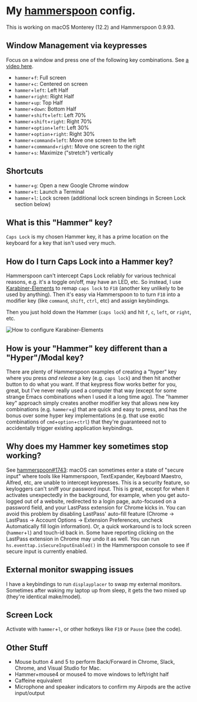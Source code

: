 # My [hammerspoon](http://www.hammerspoon.org/) config.

This is working on macOS Monterey (12.2) and Hammerspoon 0.9.93.

## Window Management via keypresses

Focus on a window and press one of the following key combinations. See [a video here](https://youtu.be/OjS6LqKEPcA).

* `hammer`+`f`: Full screen
* `hammer`+`c`: Centered on screen
* `hammer`+`left`: Left Half
* `hammer`+`right`: Right Half
* `hammer`+`up`: Top Half
* `hammer`+`down`: Bottom Half
* `hammer`+`shift`+`left`: Left 70%
* `hammer`+`shift`+`right`: Right 70%
* `hammer`+`option`+`left`: Left 30%
* `hammer`+`option`+`right`: Right 30%
* `hammer`+`command`+`left`: Move one screen to the left
* `hammer`+`commmand`+`right`: Move one screen to the right
* `hammer`+`s`: Maximize ("stretch") vertically

## Shortcuts

* `hammer`+`g`: Open a new Google Chrome window
* `hammer`+`t`: Launch a Terminal
* `hammer`+`l`: Lock screen (additional lock screen bindings in Screen Lock section below)

## What is this "Hammer" key?

`Caps Lock` is my chosen Hammer key, it has a prime location on the keyboard for a key that isn't used very much.

## How do I turn Caps Lock into a Hammer key?

Hammerspoon can't intercept Caps Lock reliably for various technical reasons, e.g. it's a toggle on/off, may have an LED, etc. So instead, I use [Karabiner-Elements](https://github.com/tekezo/Karabiner-Elements) to remap `caps lock` to `F18` (another key unlikely to be used by anything). Then it's easy via Hammerspoon to to turn `F18` into a modifier key (like `command`, `shift`, `ctrl`, etc) and assign keybindings.

Then you just hold down the Hammer (`caps lock`) and hit `f`, `c`, `left`, or `right`, etc.

![How to configure Karabiner-Elements](Karabiner-Elements.png?raw=true "How to configure Karabiner-Elements")

## How is your "Hammer" key different than a "Hyper"/Modal key?

There are plenty of Hammerspoon examples of creating a "hyper" key where you press *and release* a key (e.g. `caps lock`) and then hit another button to do what you want. If that keypress flow works better for you, great, but I've never really used a computer that way (except for some strange Emacs combinations when I used it a long time ago). The "hammer key" approach simply creates another modifier key that allows new key combinations (e.g. `hammer`+`g`) that are quick and easy to press, and has the bonus over some hyper key implementations (e.g. that use exotic combinations of `cmd`+`option`+`ctrl`) that they're guaranteeed not to accidentally trigger existing application keybindings.

## Why does my Hammer key sometimes stop working?

See [hammerspoon#1743](https://github.com/Hammerspoon/hammerspoon/issues/1743): macOS can sometimes enter a state of "secure input" where tools like Hammerspoon, TextExpander, Keyboard Maestro, Alfred, etc, are unable to intercept keypresses. This is a security feature, so keyloggers can't sniff your password input. This is great, except for when it activates unexpectedly in the background, for example, when you get auto-logged out of a website, redirected to a login page, auto-focused on a password field, and your LastPass extension for Chrome kicks in. You can avoid this problem by disabling LastPass' auto-fill feature (Chrome -> LastPass -> Account Options -> Extension Preferences, uncheck Automatically fill login information). Or, a quick workaround is to lock screen (`hammer`+`l`) and touch-id back in. Some have reporting clicking on the LastPass extension in Chrome may undo it as well. You can run `hs.eventtap.isSecureInputEnabled()` in the Hammerspoon console to see if secure input is currently enabled.


## External monitor swapping issues

I have a keybindings to run `displayplacer` to swap my external monitors. Sometimes after waking my laptop up from sleep, it gets the two mixed up (they're identical make/model).

## Screen Lock

Activate with `hammer`+`l`, or other hotkeys like `F19` or `Pause` (see the code).

## Other Stuff

* Mouse button 4 and 5 to perform Back/Forward in Chrome, Slack, Chrome, and Visual Studio for Mac.
* Hammer+mouse4 or mouse4 to move windows to left/right half
* Caffeine equivalent
* Microphone and speaker indicators to confirm my Airpods are the active input/output
